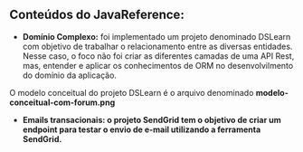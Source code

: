 ## Conteúdos do JavaReference:

- <b>Domínio Complexo:</b> foi implementado um projeto denominado DSLearn com objetivo de trabalhar o relacionamento entre as diversas entidades. Nesse caso, o foco não foi criar as diferentes camadas de uma API Rest, mas, entender e aplicar os conhecimentos de ORM no desenvolvilmento do domínio da aplicação.
  
O modelo conceitual do projeto DSLearn é o arquivo denominado <b>modelo-conceitual-com-forum.png<b/>

- <b>Emails transacionais:</b> o projeto SendGrid tem o objetivo de criar um endpoint para testar o envio de e-mail utilizando a ferramenta SendGrid.
